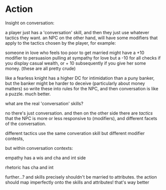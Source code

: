 # Action

Insight on conversation:



a player just has a 'conversation' skill, and then they just use whatever tactics they want. an NPC on the other hand, will have some modifiers that apply to the tactics chosen by the player, for example:

someone in love who feels too poor to get married might have a +10 modifier to persuasion pulling at sympathy for love but a -10 for all checks if you display casual wealth, or + 10 subsequently if you give her some money. (these are all pretty crude)



like a fearless knight has a higher DC for intimidation than a puny banker, but the banker might be harder to deceive (particularly about money matters) so write these into rules for the NPC, and then conversation is like a puzzle. much better.







what are the real 'conversation' skills?

no there's just conversation. and then on the other side there are _tactics_ that the NPC is more or less responsive to (modifiers), and different facets of the conversation.

different tactics use the same converation skill but different modifier contests,&#x20;





but within conversation contexts:

empathy has a wis and cha and int side

rhetoric has cha and int











further...? and skills precisely shouldn't be married to attributes. the action should map imperfectly onto the skills and attributes! that's way better

















